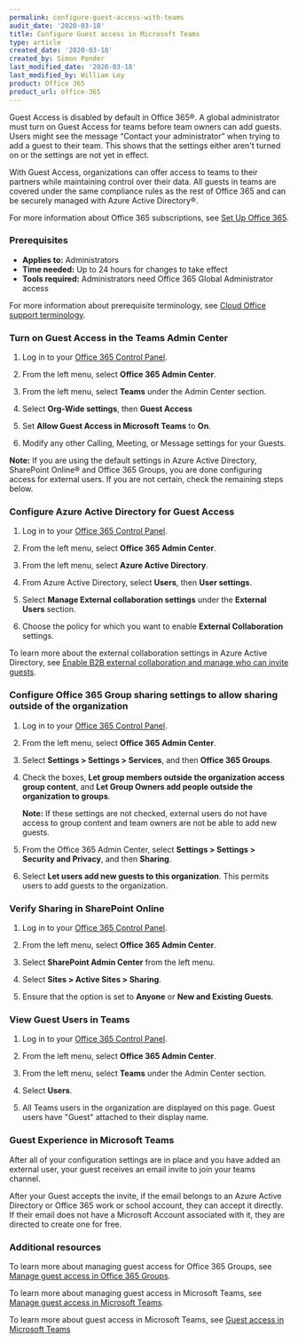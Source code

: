 ```yaml
---
permalink: configure-guest-access-with-teams
audit_date: '2020-03-18'
title: Configure Guest access in Microsoft Teams
type: article
created_date: '2020-03-18'
created_by: Simon Ponder
last_modified_date: '2020-03-18'
last_modified_by: William Loy
product: Office 365
product_url: office-365
---
```


Guest Access is disabled by default in Office 365&reg;. A global administrator must turn on Guest Access for teams before team owners can add guests. Users might see the message “Contact your administrator” when trying to add a guest to their team. This shows that the settings either aren't turned on or the settings are not yet in effect.

With Guest Access, organizations can offer access to teams to their partners while maintaining control over their data. All guests in teams are covered under the same compliance rules as the rest of Office 365 and can be securely managed with Azure Active Directory&reg;.

For more information about Office 365 subscriptions, see [Set Up Office 365](/support/how-to/set-up-office-365).

### Prerequisites

- **Applies to:** Administrators
- **Time needed:** Up to 24 hours for changes to take effect
- **Tools required:** Administrators need Office 365 Global Administrator access

For more information about prerequisite terminology, see [Cloud Office support terminology](/support/how-to/cloud-office-support-terminology).

### Turn on Guest Access in the Teams Admin Center

1.	Log in to your [Office 365 Control Panel](https://manage365.rackspace.com).

2.	From the left menu, select **Office 365 Admin Center**.

3.  From the left menu, select **Teams** under the Admin Center section.

4.  Select **Org-Wide settings**, then **Guest Access**

5.  Set **Allow Guest Access in Microsoft Teams** to **On**.

6.  Modify any other Calling, Meeting, or Message settings for your Guests.

**Note:** If you are using the default settings in Azure Active Directory, SharePoint Online&reg; and Office 365 Groups, you are done configuring access for external users. If you are not certain, check the remaining steps below.

### Configure Azure Active Directory for Guest Access

1.	Log in to your [Office 365 Control Panel](https://manage365.rackspace.com).

2.	From the left menu, select **Office 365 Admin Center**.

3.  From the left menu, select **Azure Active Directory**.

4.  From Azure Active Directory, select **Users**, then **User settings**.

5.  Select **Manage External collaboration settings** under the **External Users** section.

6.  Choose the policy for which you want to enable **External Collaboration** settings.

To learn more about the external collaboration settings in Azure Active Directory, see [Enable B2B external collaboration and manage who can invite guests](https://docs.microsoft.com/en-us/azure/active-directory/b2b/delegate-invitations).

### Configure Office 365 Group sharing settings to allow sharing outside of the organization

1. Log in to your [Office 365 Control Panel](https://manage365.rackspace.com).

2. From the left menu, select **Office 365 Admin Center**.

3. Select **Settings > Settings > Services**, and then **Office 365 Groups**.

4. Check the boxes, **Let group members outside the organization access group content**, and **Let Group Owners add people outside the organization to groups**.

   **Note:** If these settings are not checked, external users do not have access to group content and team owners are not be able to add new guests.

5. From the Office 365 Admin Center, select **Settings > Settings > Security and Privacy**, and then **Sharing**.

6. Select **Let users add new guests to this organization**. This permits users to add guests to the organization.

### Verify Sharing in SharePoint Online

1.	Log in to your [Office 365 Control Panel](https://manage365.rackspace.com).

2.	From the left menu, select **Office 365 Admin Center**.

3.  Select **SharePoint Admin Center** from the left menu.

4.  Select **Sites > Active Sites > Sharing**.

5.  Ensure that the option is set to **Anyone** or **New and Existing Guests**.

### View Guest Users in Teams

1.	Log in to your [Office 365 Control Panel](https://manage365.rackspace.com).

2.	From the left menu, select **Office 365 Admin Center**.

3.  From the left menu, select **Teams** under the Admin Center section.

4.  Select **Users**.

5.  All Teams users in the organization are displayed on this page. Guest users have "Guest" attached to their display name.

### Guest Experience in Microsoft Teams

After all of your configuration settings are in place and you have added an external user, your guest receives an email invite to join your teams channel.

After your Guest accepts the invite, if the email belongs to an Azure Active Directory or Office 365 work or school account, they can accept it directly. If their email does not have a Microsoft Account associated with it, they are directed to create one for free.

### Additional resources

To learn more about managing guest access for Office 365 Groups, see [Manage guest access in Office 365 Groups](https://docs.microsoft.com/en-us/microsoft-365/admin/create-groups/manage-guest-access-in-groups?view=o365-worldwide).

To learn more about managing guest access in Microsoft Teams, see [Manage guest access in Microsoft Teams](https://docs.microsoft.com/en-us/microsoftteams/manage-guests).

To learn more about guest access in Microsoft Teams, see [Guest access in Microsoft Teams](https://docs.microsoft.com/en-us/microsoftteams/guest-access)
